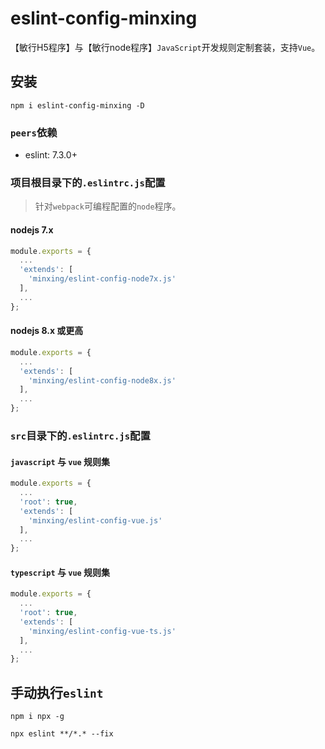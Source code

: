 # eslint-config-minxing

【敏行H5程序】与【敏行node程序】`JavaScript`开发规则定制套装，支持`Vue`。

## 安装

`npm i eslint-config-minxing -D`

### `peers`依赖

* eslint: 7.3.0+

### 项目根目录下的`.eslintrc.js`配置

> 针对`webpack`可编程配置的`node`程序。

#### nodejs 7.x

```javascript
module.exports = {
  ...
  'extends': [
    'minxing/eslint-config-node7x.js'
  ],
  ...
};
```

#### nodejs 8.x 或更高

```javascript
module.exports = {
  ...
  'extends': [
    'minxing/eslint-config-node8x.js'
  ],
  ...
};
```

### `src`目录下的`.eslintrc.js`配置

#### `javascript` 与 `vue` 规则集

```javascript
module.exports = {
  ...
  'root': true,
  'extends': [
    'minxing/eslint-config-vue.js'
  ],
  ...
};
```

#### `typescript` 与 `vue` 规则集

```javascript
module.exports = {
  ...
  'root': true,
  'extends': [
    'minxing/eslint-config-vue-ts.js'
  ],
  ...
};
```

## 手动执行`eslint`

`npm i npx -g`

`npx eslint **/*.* --fix`
